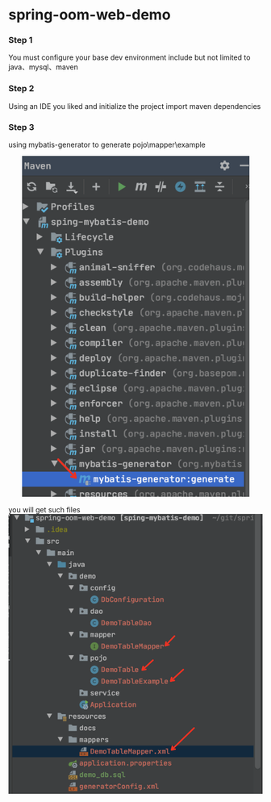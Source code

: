 # spring-oom-web-demo

### Step 1
You must configure your base dev environment include but not limited to 
java、mysql、maven

### Step 2
Using an IDE you liked and initialize the project
import maven dependencies

### Step 3
using mybatis-generator to generate pojo\mapper\example

<div align=center>
<img src="/src/main/resources/docs/pic/idea-mybatis-generator.png" width="451" height="676"/>
</div>

you will get such files
![pic2](./src/main/resources/docs/pic/mybatis-generator-files.png)